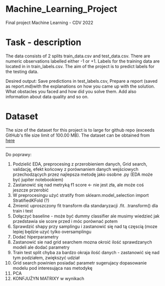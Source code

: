 # Machine_Learning_Project
Final project Machine Learning - CDV 2022


# Task - description
The data consists of 2 splits train_data.csv and test_data.csv. There are numeric observations labelled either -1 or +1. Labels for the training data are located in in train_labels.csv. 
The aim of the project is to predict labels for the testing data.

Desired output:
Save predictions in test_labels.csv,
Prepare a report (saved as report.md)with the explanations on how you came up with the solution. What obstacles you faced and how did you solve them. Add also information about data quality and so on.

# Dataset
The size of the dataset for this project is to large for github repo (exceeds GitHub's file size limit of 100.00 MB). The dataset can be obtained from [here](https://drive.google.com/drive/folders/1K4IQxSH--gfMZdovzGfuYjDXUF1r2TqF?usp=sharing)



________
Do poprawy:

1) Podzielić EDA, preprocesing z przerobieniem danych, Grid search, validację, efekt końcowy z porównaniem danych wejściowych przechodzących przez najlepsza metodę
    jako osobne .py (EDA może być jupiter notebookiem)
2) Zastanowić się nad metryką f1 score <- nie jest zła, ale może coś jeszcze przerobić
3) W preprocesingu użyć stratify from sklearn.model_selection import StratifiedKFold (?)
4) Zmienić uproszczony fit transform dla standaryzacji .fit. .transform() dla train i test 
5) Dołączyć baseline - może być dummy classifier ale musimy wiedzieć jak przedstawia sie score przed i móc porównać potem
6) Sprawdzić shapy przy samplingu i zastanowić się nad tą częscią (moze lepiej będzie uzyć tylko oversamplingu
7) Dodać hiperparametry
8) Zastanowić sie nad grid searchem mozna okroić ilość sprawdzanych modeli ale dodać parametry
9) Train test split chyba za bardzo okraja ilość danych - zastanowić się nad tym podziałem, zwiększyć udział
10) Grid search powinien posiadać parametr sugerujacy dopasowanie modelu pod interesująca nas metodykę
11) PCA
12) KONFJUŻYN MATRIXY w wynikach
